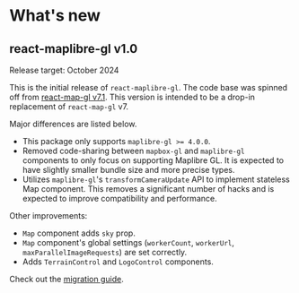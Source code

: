 # What's new

## react-maplibre-gl v1.0

Release target: October 2024

This is the initial release of `react-maplibre-gl`. The code base was spinned off from [react-map-gl v7.1](https://github.com/visgl/react-map-gl/tree/7.1-release). This version is intended to be a drop-in replacement of `react-map-gl` v7.

Major differences are listed below.

- This package only supports `maplibre-gl >= 4.0.0`.
- Removed code-sharing between `mapbox-gl` and `maplibre-gl` components to only focus on supporting Maplibre GL. It is expected to have slightly smaller bundle size and more precise types.
- Utilizes `maplibre-gl`'s `transformCameraUpdate` API to implement stateless Map component. This removes a significant number of hacks and is expected to improve compatibility and performance.

Other improvements:

- `Map` component adds `sky` prop.
- `Map` component's global settings (`workerCount`, `workerUrl`, `maxParallelImageRequests`) are set correctly.
- Adds `TerrainControl` and `LogoControl` components.

Check out the [migration guide](./upgrade-guide.md#migrating-from-react-map-gl).
